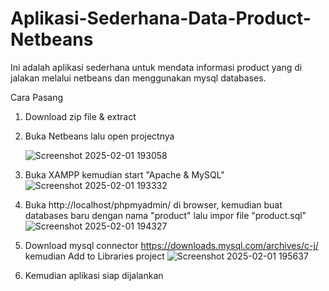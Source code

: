 # Aplikasi-Sederhana-Data-Product-Netbeans
Ini adalah aplikasi sederhana untuk mendata informasi product yang di jalakan melalui netbeans dan menggunakan  mysql databases.

Cara Pasang
1. Download zip file & extract
2. Buka Netbeans lalu open projectnya
   
   ![Screenshot 2025-02-01 193058](https://github.com/user-attachments/assets/a52388d0-d1cb-4469-86f8-dffc98a039fb)
4. Buka XAMPP kemudian start "Apache & MySQL"
   ![Screenshot 2025-02-01 193332](https://github.com/user-attachments/assets/2cecc0ca-d783-488a-aac9-992bfc77150b)
5. Buka http://localhost/phpmyadmin/ di browser, kemudian buat databases baru dengan nama "product" lalu impor file "product.sql"
   ![Screenshot 2025-02-01 194327](https://github.com/user-attachments/assets/a4c5cf2b-dff6-477a-9470-061b3a4a85e8)
6. Download mysql connector https://downloads.mysql.com/archives/c-j/ kemudian Add to Libraries project
   ![Screenshot 2025-02-01 195637](https://github.com/user-attachments/assets/f9a9b704-aec2-4e89-b33d-29a0b8775b9c)
7. Kemudian aplikasi siap dijalankan 


   

